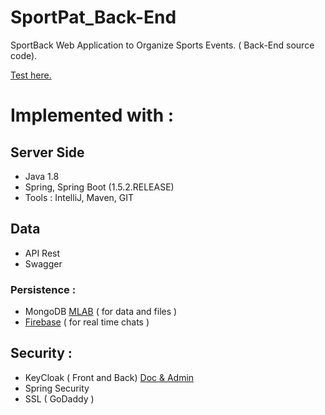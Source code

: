 # SportPat_Back-End
SportBack Web Application to Organize Sports Events. ( Back-End source code).

<a href="https://182-193-28-81.ftth.cust.kwaoo.net:8000">Test here.</a>

# Implemented with :
 
## Server Side 
 - Java 1.8 <br>
 - Spring, Spring Boot (1.5.2.RELEASE) <br>
 - Tools : IntelliJ, Maven, GIT

## Data
 - API Rest
 - Swagger
### Persistence :
 - MongoDB <a href="https://mlab.com/welcome/" target="_blank">MLAB</a> ( for data and files )<br>
 - <a href="https://console.firebase.google.com/project/sportpat-5e155/overview" target="_blank">Firebase</a> ( for real time chats )

## Security :
 - KeyCloak ( Front and Back) <a href="https://182-193-28-81.ftth.cust.kwaoo.net:8543/auth/">Doc & Admin</a><br>
 - Spring Security<br>
 - SSL ( GoDaddy )<br>
